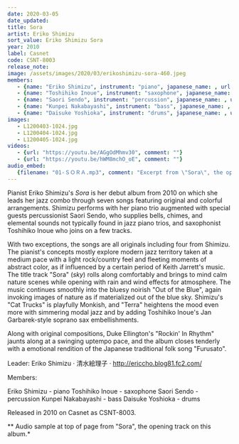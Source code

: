 ```yaml
---
date: 2020-03-05
date_updated: 
title: Sora
artist: Eriko Shimizu
sort_value: Eriko Shimizu Sora
year: 2010
label: Casnet
code: CSNT-8003
release_note: 
image: /assets/images/2020/03/erikoshimizu-sora-460.jpeg
members:
   - {name: "Eriko Shimizu", instrument: "piano", japanese_name: , url: ""}
   - {name: "Toshihiko Inoue", instrument: "saxophone", japanese_name: , url: ""}
   - {name: "Saori Sendo", instrument: "percussion", japanese_name: , url: ""}
   - {name: "Kunpei Nakabayashi", instrument: "bass", japanese_name: , url: ""}
   - {name: "Daisuke Yoshioka", instrument: "drums", japanese_name: , url: ""}
images: 
   - L1200403-1024.jpg
   - L1200404-1024.jpg
   - L1200405-1024.jpg
videos: 
   - {url: "https://youtu.be/AGgOdMhmv30", comment: ""}
   - {url: "https://youtu.be/hWM8mchO_oE", comment: ""}
audio_embed:
   {filename: "01-ＳＯＲＡ.mp3", comment: "Excerpt from \"Sora\", the opening track on this album:"}
---
```


Pianist Eriko Shimizu's *Sora* is her debut album from 2010 on which she leads her jazz combo through seven songs featuring original and colorful arrangements. Shimizu performs with her piano trio augmented with special guests percussionist Saori Sendo, who supplies bells, chimes, and elemental sounds not typically found in jazz piano trios, and saxophonist Toshihiko Inoue who joins on a few tracks.

With two exceptions, the songs are all originals including four from Shimizu. The pianist's concepts mostly explore modern jazz territory taken at a medium pace with a light rock/country feel and fleeting moments of abstract color, as if influenced by a certain period of Keith Jarrett's music. The title track "Sora" (*sky*) rolls along comfortably and brings to mind calm nature scenes while opening with rain and wind effects for atmosphere. The music continues smoothly into the bluesy noirish "Out of the Blue", again invoking images of nature as if materialized out of the blue sky. Shimizu's "Cat Trucks" is playfully Monkish, and "Terra" heightens the mood even more with simmering modal jazz and by adding Toshihiko Inoue's Jan Garbarek-style soprano sax embellishments.

Along with original compositions, Duke Ellington's "Rockin' In Rhythm" jaunts along at a swinging uptempo pace, and the album closes tenderly with a emotional rendition of the Japanese traditional folk song "Furusato".

Leader: Eriko Shimizu · 清水絵理子 · http://ericcho.blog81.fc2.com/

Members:

Eriko Shimizu - piano
Toshihiko Inoue - saxophone
Saori Sendo - percussion
Kunpei Nakabayashi - bass
Daisuke Yoshioka - drums

Released in 2010 on Casnet as CSNT-8003.



** Audio sample at top of page from "Sora", the opening track on this album.*
